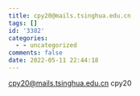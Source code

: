 ```yaml
---
title: cpy20@mails.tsinghua.edu.cn
tags: []
id: '3382'
categories:
  - - uncategorized
comments: false
date: 2022-05-11 22:44:18
---
```


cpy20@mails.tsinghua.edu.cn cpy20